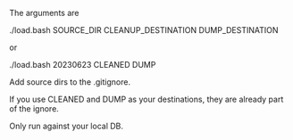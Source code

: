 
The arguments are 

./load.bash SOURCE_DIR CLEANUP_DESTINATION DUMP_DESTINATION

or

./load.bash 20230623 CLEANED DUMP

Add source dirs to the .gitignore. 

If you use CLEANED and DUMP as your destinations, they are already part of the ignore.

Only run against your local DB.